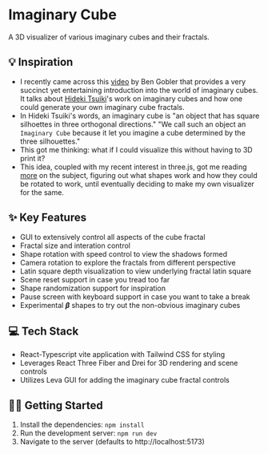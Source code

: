 # Imaginary Cube

A 3D visualizer of various imaginary cubes and their fractals.

## :bulb: Inspiration

- I recently came across this [video](https://www.youtube.com/watch?v=Cnhr6VaQKlg) by Ben Gobler that provides a very succinct yet entertaining introduction into the world of imaginary cubes. It talks about [Hideki Tsuiki](https://www.youtube.com/channel/UCsmJvExpzRQdoPFlOXGRDHg)'s work on imaginary cubes and how one could generate your own imaginary cube fractals.
- In Hideki Tsuiki's words, an imaginary cube is "an object that has square silhoettes in three orthogonal directions." "We call such an object an `Imaginary Cube` because it let you imagine a cube determined by the three silhouettes."
- This got me thinking: what if I could visualize this without having to 3D print it?
- This idea, coupled with my recent interest in three.js, got me reading [more](https://www.i.h.kyoto-u.ac.jp/users/tsuiki/imaginarycube-e.html) on the subject, figuring out what shapes work and how they could be rotated to work, until eventually deciding to make my own visualizer for the same.

## ✨ Key Features

- GUI to extensively control all aspects of the cube fractal
- Fractal size and interation control
- Shape rotation with speed control to view the shadows formed
- Camera rotation to explore the fractals from different perspective
- Latin square depth visualization to view underlying fractal latin square
- Scene reset support in case you tread too far
- Shape randomization support for inspiration
- Pause screen with keyboard support in case you want to take a break
- Experimental **_β_** shapes to try out the non-obvious imaginary cubes

## 💻 Tech Stack

- React-Typescript vite application with Tailwind CSS for styling
- Leverages React Three Fiber and Drei for 3D rendering and scene controls
- Utilizes Leva GUI for adding the imaginary cube fractal controls

## 🧑‍💻 Getting Started

1. Install the dependencies: `npm install`
2. Run the development server: `npm run dev`
3. Navigate to the server (defaults to http://localhost:5173)
